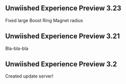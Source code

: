 
## Unwiished Experience Preview 3.23
Fixed large Boost Ring Magnet radius

## Unwiished Experience Preview 3.21
Bla-bla-bla

## Unwiished Experience Preview 3.2
Created update server!
